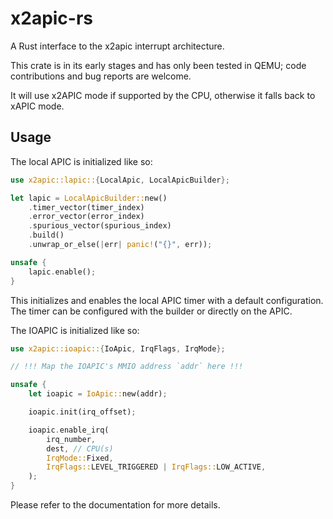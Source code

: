 # x2apic-rs

A Rust interface to the x2apic interrupt architecture.

This crate is in its early stages and has only been tested in QEMU; code
contributions and bug reports are welcome.

It will use x2APIC mode if supported by the CPU, otherwise it
falls back to xAPIC mode.

## Usage

The local APIC is initialized like so:

```rust
use x2apic::lapic::{LocalApic, LocalApicBuilder};

let lapic = LocalApicBuilder::new()
    .timer_vector(timer_index)
    .error_vector(error_index)
    .spurious_vector(spurious_index)
    .build()
    .unwrap_or_else(|err| panic!("{}", err));

unsafe {
    lapic.enable();
}
```

This initializes and enables the local APIC timer with a default configuration.
The timer can be configured with the builder or directly on the APIC.

The IOAPIC is initialized like so:

```rust
use x2apic::ioapic::{IoApic, IrqFlags, IrqMode};

// !!! Map the IOAPIC's MMIO address `addr` here !!!

unsafe {
    let ioapic = IoApic::new(addr);

    ioapic.init(irq_offset);

    ioapic.enable_irq(
        irq_number,
        dest, // CPU(s)
        IrqMode::Fixed,
        IrqFlags::LEVEL_TRIGGERED | IrqFlags::LOW_ACTIVE,
    );
}
```

Please refer to the documentation for more details.
